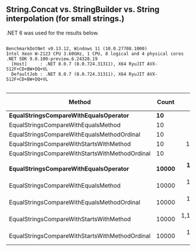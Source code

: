 ## String.Concat vs. StringBuilder vs. String interpolation (for small strings.)

.NET 6 was used for the results below.




```

BenchmarkDotNet v0.13.12, Windows 11 (10.0.27708.1000)
Intel Xeon W-2123 CPU 3.60GHz, 1 CPU, 8 logical and 4 physical cores
.NET SDK 9.0.100-preview.6.24328.19
  [Host]     : .NET 8.0.7 (8.0.724.31311), X64 RyuJIT AVX-512F+CD+BW+DQ+VL
  DefaultJob : .NET 8.0.7 (8.0.724.31311), X64 RyuJIT AVX-512F+CD+BW+DQ+VL


```
| Method                                         | Count | Mean            | Error         | StdDev        | Ratio | RatioSD | Allocated | Alloc Ratio |
|----------------------------------------------- |------ |----------------:|--------------:|--------------:|------:|--------:|----------:|------------:|
| **EqualStringsCompareWithEqualsOperator**          | **10**    |        **85.53 ns** |      **1.749 ns** |      **2.149 ns** |  **1.00** |    **0.00** |         **-** |          **NA** |
| EqualStringsCompareWithEqualsMethod            | 10    |        83.02 ns |      1.238 ns |      1.033 ns |  0.98 |    0.03 |         - |          NA |
| EqualStringsCompareWithEqualsMethodOrdinal     | 10    |        82.89 ns |      1.543 ns |      1.585 ns |  0.97 |    0.02 |         - |          NA |
| EqualStringsCompareWithStartsWithMethod        | 10    |     1,419.01 ns |     25.420 ns |     34.795 ns | 16.63 |    0.59 |         - |          NA |
| EqualStringsCompareWithStartsWithMethodOrdinal | 10    |        97.54 ns |      1.960 ns |      3.220 ns |  1.15 |    0.05 |         - |          NA |
|                                                |       |                 |               |               |       |         |           |             |
| **EqualStringsCompareWithEqualsOperator**          | **10000** |   **156,852.44 ns** |  **3,001.269 ns** |  **2,660.547 ns** |  **1.00** |    **0.00** |         **-** |          **NA** |
| EqualStringsCompareWithEqualsMethod            | 10000 |   157,177.70 ns |  2,994.616 ns |  3,075.250 ns |  1.01 |    0.02 |         - |          NA |
| EqualStringsCompareWithEqualsMethodOrdinal     | 10000 |   165,510.58 ns |  4,535.054 ns | 12,791.201 ns |  1.03 |    0.03 |         - |          NA |
| EqualStringsCompareWithStartsWithMethod        | 10000 | 1,181,338.61 ns | 12,216.081 ns | 11,426.930 ns |  7.53 |    0.14 |       1 B |          NA |
| EqualStringsCompareWithStartsWithMethodOrdinal | 10000 |   179,651.18 ns |  3,583.731 ns |  4,784.178 ns |  1.15 |    0.03 |         - |          NA |

